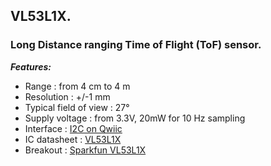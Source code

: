 ## VL53L1X.
### Long Distance ranging Time of Flight (ToF) sensor.
***Features:***

- Range : from 4 cm to 4 m
- Resolution :  +/-1 mm
- Typical field of view : 27°
- Supply voltage : from 3.3V, 20mW for 10 Hz sampling
- Interface : [I2C on Qwiic](https://www.sparkfun.com/qwiic)
- IC datasheet : [VL53L1X](https://cdn.sparkfun.com/assets/8/9/9/a/6/VL53L0X_DS.pdf)
- Breakout : [Sparkfun VL53L1X](https://www.sparkfun.com/products/14722)

